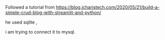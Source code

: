 Followed a tutorial from 
https://blog.jcharistech.com/2020/05/21/build-a-simple-crud-blog-with-streamlit-and-python/

he used sqlite ,

i am trying to connect it to mysql.
